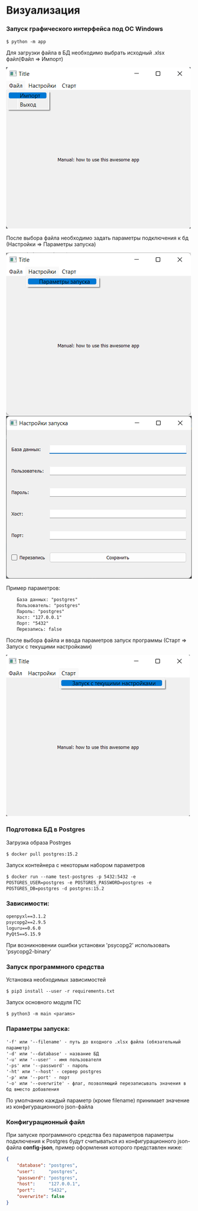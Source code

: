 # Визуализация

### Запуск графического интерфейса под ОС Windows
```console
$ python -m app
```
Для загрузки файла в БД необходимо выбрать исходный .xlsx файл(Файл => Импорт)

![Import file](./img-examples/import.png)

После выбора файла необходимо задать параметры подключения к бд (Настройки => Параметры запуска)

![Settings](./img-examples/settings1.png)
![Settings](./img-examples/settings2.png)

Пример параметров:
```
    База данных: "postgres"
    Пользователь: "postgres"
    Пароль: "postgres"
    Хост: "127.0.0.1"
    Порт: "5432"
    Перезапись: false
```
После выбора файла и ввода параметров запуск программы (Старт => Запуск с текущими настройками)

![Run](./img-examples/run.png)

### Подготовка БД в Postgres
Загрузка образа Postrges
```console
$ docker pull postgres:15.2
```


Запуск контейнера с некоторым набором параметров

```console
$ docker run --name test-postgres -p 5432:5432 -e POSTGRES_USER=postgres -e POSTGRES_PASSWORD=postgres -e POSTGRES_DB=postgres -d postgres:15.2
```

### Зависимости:
```
openpyxl==3.1.2
psycopg2==2.9.5
loguru==0.6.0
PyQt5==5.15.9
```
При возникновении ошибки установки 'psycopg2' использовать 'psycopg2-binary'

### Запуск программного средства

Установка необходимых зависимостей
```console
$ pip3 install --user -r requirements.txt
```

Запуск основного модуля ПС
```console
$ python3 -m main <params> 
```

### Параметры запуска:
    '-f' или '--filename' - путь до входного .xlsx файла (обязательный параметр)
    '-d' или '--database' - название БД
    '-u' или '--user' - имя пользователя
    '-ps' или '--password' - пароль
    '-ht' или '--host' - сервер postgres
    '-p' или '--port' - порт
    '-o' или '--overwrite' - флаг, позволяющий перезаписывать значения в бд вместо добавления
По умолчанию каждый параметр (кроме filename) принимает значение из конфигурационного json-файла



### Конфигурационный файл

При запуске программного средства без параметров параметры подключения к Postgres будут считываться из конфигурационного json-файла **config-json**, пример оформления которого представлен ниже:
```json
{
    "database": "postgres",
    "user":     "postgres",
    "password": "postgres",
    "host":     "127.0.0.1",
    "port":     "5432",
    "overwrite": false
}
```
